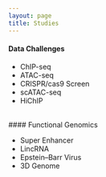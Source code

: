 ```yaml
---
layout: page
title: Studies
---
```


#### Data Challenges

- ChIP-seq
- ATAC-seq
- CRISPR/cas9 Screen
- scATAC-seq
- HiChIP

<br>
#### Functional Genomics

- Super Enhancer
- LincRNA
- Epstein–Barr Virus
- 3D Genome
 



